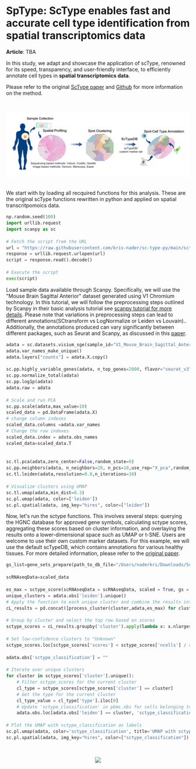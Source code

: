 

# SpType: ScType enables fast and accurate cell type identification from spatial transcriptomics data


**Article**: TBA

In this study, we adapt and showcase the application of scType, renowned for its speed, transparency, and user-friendly interface, to efficiently annotate cell types in **spatial transcriptomics data**.

  
Please refer to the original <a href="https://www.nature.com/articles/s41467-022-28803-w" target="_blank">ScType paper</a>  and <a href="https://github.com/IanevskiAleksandr/sc-type" target="_blank">Github</a> for more information on the method.


<br>

![alt text](https://github.com/kris-nader/sp-type/blob/main/sctype_goes_spatial_fig.png)


<br>
We start with by loading all recquired functions for this analysis. These are the original scType functions rewritten in python and applied on spatial transcritpomoics data. 

```python
np.random.seed(100)
import urllib.request
import scanpy as sc

# Fetch the script from the URL
url = "https://raw.githubusercontent.com/kris-nader/sc-type-py/main/sctype_py.py"
response = urllib.request.urlopen(url)
script = response.read().decode()

# Execute the script
exec(script)
```
Load sample data available through Scanpy. Specifically, we will use the "Mouse Brain Sagittal Anterior" dataset generated using V1 Chromium technology. 
In this tutorial, we will follow the preprocessing steps outlined by Scanpy in their basic analysis tutorial see <a href="https://scanpy-tutorials.readthedocs.io/en/latest/spatial/basic-analysis.html" target="_blank">scanpy tutorial for more details</a>.
Please note that variations in preprocessing steps can lead to different annotations(SCtransform vs LogNormalize or Leiden vs Louvain).. Additionally, the annotations produced can vary significantly between different packages, such as Seurat and Scanpy, as discussed in this <a href="https://www.biorxiv.org/content/10.1101/2024.04.04.588111v2.abstract" target="_blank">paper</a>.

```python
adata = sc.datasets.visium_sge(sample_id="V1_Mouse_Brain_Sagittal_Anterior")
adata.var_names_make_unique()
adata.layers["counts"] = adata.X.copy()

sc.pp.highly_variable_genes(adata, n_top_genes=2000, flavor="seurat_v3",layer="counts")
sc.pp.normalize_total(adata)
sc.pp.log1p(adata)
adata.raw = adata

# Scale and run PCA
sc.pp.scale(adata,max_value=10)
scaled_data = pd.DataFrame(adata.X)
# change column indexes
scaled_data.columns =adata.var_names
# Change the row indexes
scaled_data.index = adata.obs_names
scaled_data=scaled_data.T


sc.tl.pca(adata,zero_center=False,random_state=0)
sc.pp.neighbors(adata, n_neighbors=20, n_pcs=10,use_rep="X_pca",random_state=0)
sc.tl.leiden(adata,resolution=0.8,n_iterations=10)

# Visualize clusters using UMAP
sc.tl.umap(adata,min_dist=0.3)
sc.pl.umap(adata, color=['leiden'])
sc.pl.spatial(adata, img_key="hires", color=["leiden"])
```


Now, let's run the sctype functions. This involves several steps: querying the HGNC database for approved gene symbols, calculating sctype scores, aggregating these scores based on cluster information, and overlaying the results onto a lower-dimensional space such as UMAP or t-SNE.
Users are welcome to use their own custom marker datasets. For this example, we will use the default scTypeDB, which contains annotations for various healthy tissues. For more detailed information, please refer to the <a href="https://www.nature.com/articles/s41467-022-28803-w" target="_blank">original paper</a>.

```python
gs_list=gene_sets_prepare(path_to_db_file="/Users/naderkri/Downloads/ScTypeDB_full.xlsx",cell_type="Brain")

scRNAseqData=scaled_data

es_max = sctype_score(scRNAseqData = scRNAseqData, scaled = True, gs = gs_list['gs_positive'], gs2 = gs_list['gs_negative'])
unique_clusters = adata.obs['leiden'].unique()
# Apply the function to each unique cluster and combine the results into a DataFrame
cL_results = pd.concat([process_cluster(cluster,adata,es_max) for cluster in unique_clusters])

# Group by cluster and select the top row based on scores
sctype_scores = cL_results.groupby('cluster').apply(lambda x: x.nlargest(1, 'scores')).reset_index(drop=True)

# Set low-confidence clusters to "Unknown"
sctype_scores.loc[sctype_scores['scores'] < sctype_scores['ncells'] / 4, 'type'] = 'Unknown'

adata.obs['sctype_classification'] = ""

# Iterate over unique clusters
for cluster in sctype_scores['cluster'].unique():
    # Filter sctype_scores for the current cluster
    cl_type = sctype_scores[sctype_scores['cluster'] == cluster]
    # Get the type for the current cluster
    cl_type_value = cl_type['type'].iloc[0]
    # Update 'sctype_classification' in pbmc.obs for cells belonging to the current cluster
    adata.obs.loc[adata.obs['leiden'] == cluster, 'sctype_classification'] = cl_type_value

# Plot the UMAP with sctype_classification as labels
sc.pl.umap(adata, color='sctype_classification', title='UMAP with sctype_classification')
sc.pl.spatial(adata, img_key="hires", color=["sctype_classification"])
```

<br>
<p align="center">
  <img src="https://github.com/kris-nader/sc-type-py/blob/main/sptype_py.png" width="70%">
</p>
<br>

